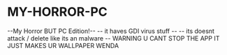 # MY-HORROR-PC
--My Horror BUT PC Edition!--
-- it haves GDI virus stuff --
-- its doesnt attack / delete like its an malware --
WARNING
U CANT STOP THE APP
IT JUST MAKES UR WALLPAPER WENDA
